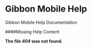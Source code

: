 # Gibbon Mobile Help

Gibbon Mobile Help Documentation

####Missing Help Content

**The file _404_ was not found.**
